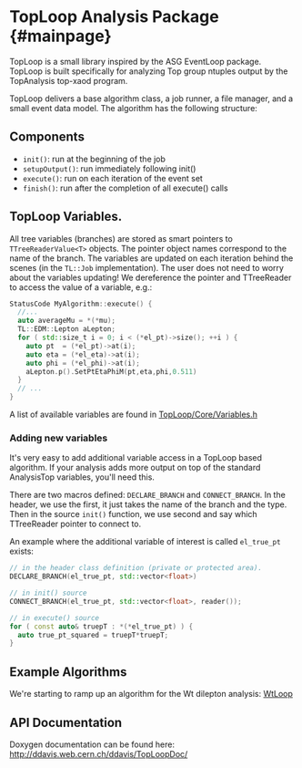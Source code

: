 TopLoop Analysis Package      {#mainpage}
========================

TopLoop is a small library inspired by the ASG EventLoop
package. TopLoop is built specifically for analyzing Top group ntuples
output by the TopAnalysis top-xaod program.

TopLoop delivers a base algorithm class, a job runner, a file manager,
and a small event data model. The algorithm has the following
structure:

## Components

- `init()`: run at the beginning of the job
- `setupOutput()`: run immediately following init()
- `execute()`: run on each iteration of the event set
- `finish()`: run after the completion of all execute() calls

## TopLoop Variables.

All tree variables (branches) are stored as smart pointers to
`TTreeReaderValue<T>` objects. The pointer object names correspond to
the name of the branch. The variables are updated on each iteration
behind the scenes (in the `TL::Job` implementation). The user does not
need to worry about the variables updating! We dereference the pointer
and TTreeReader to access the value of a variable, e.g.:

```cpp
StatusCode MyAlgorithm::execute() {
  //...
  auto averageMu = *(*mu);
  TL::EDM::Lepton aLepton;
  for ( std::size_t i = 0; i < (*el_pt)->size(); ++i ) {
    auto pt  = (*el_pt)->at(i);
    auto eta = (*el_eta)->at(i);
    auto phi = (*el_phi)->at(i);
    aLepton.p().SetPtEtaPhiM(pt,eta,phi,0.511)
  }
  // ...
}
```

A list of available variables are found in
[TopLoop/Core/Variables.h](https://gitlab.cern.ch/atlas-aida/TopLoop/blob/master/TopLoop/Core/Variables.h)

### Adding new variables

It's very easy to add additional variable access in a TopLoop based
algorithm. If your analysis adds more output on top of the standard
AnalysisTop variables, you'll need this.

There are two macros defined: `DECLARE_BRANCH` and
`CONNECT_BRANCH`. In the header, we use the first, it just takes the
name of the branch and the type. Then in the source `init()` function,
we use second and say which TTreeReader pointer to connect to.

An example where the additional variable of interest is called
`el_true_pt` exists:

```cpp
// in the header class definition (private or protected area).
DECLARE_BRANCH(el_true_pt, std::vector<float>)
```


```cpp
// in init() source
CONNECT_BRANCH(el_true_pt, std::vector<float>, reader());
```


```cpp
// in execute() source
for ( const auto& truepT : *(*el_true_pt) ) {
  auto true_pt_squared = truepT*truepT;
}
```

## Example Algorithms

We're starting to ramp up an algorithm for the Wt dilepton analysis:
[WtLoop](http://gitlab.cern.ch/atlas-aida/WtLoop)

## API Documentation

Doxygen documentation can be found here: http://ddavis.web.cern.ch/ddavis/TopLoopDoc/
